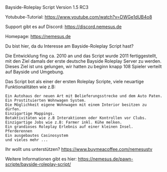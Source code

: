 Bayside-Roleplay Script Version 1.5 RC3

Yotubube-Tutorial: https://www.youtube.com/watch?v=DWGe1dUB4o8

Support gibt es auf Discord: https://discord.nemesus.de

Homepage: https://nemesus.de

Du bist hier, da du Interesse am Bayside-Roleplay Script hast?

Die Entwicklung fing ca. 2010 an und das Script wurde 2011 fertiggestellt, mit den Ziel damals der erste deutsche Bayside Roleplay Server zu werden. Dieses Ziel ist uns gelungen, wir hatten zu beginn knapp 108 Spieler verteilt auf Bayside und Umgebung.

Das Script bot als einer der ersten Roleplay Scripte, viele neuartige Funktionalitäten wie z.B:

    Ein Autohaus der neuen Art mit Belieferungsstrecke und dem Auto Paten.
    Ein Prostituierten Wohnwagen System.
    Die Möglichkeit eigene Wohnwagen mit einem Interior besitzen zu dürfen.
    Einzigartige Mappings.
    Botaktivitäten wie z.B Interaktionen oder Kontrollen vor Clubs.
    Einzigartige Jobs wie z.B: Farmer inkl. Kühe melken.
    Ein grandioses Roleplay Erlebnis auf einer kleinen Insel.
    Pferderennen
    Ein ausgebautes Casinosystem
    und vieles mehr ...

Ihr wollt uns unterstützen? https://www.buymeacoffee.com/nemesustv

Weitere Informationen gibt es hier: https://nemesus.de/pawn-scripte/bayside-roleplay-script/
